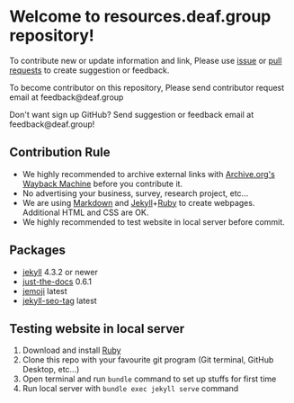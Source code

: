 # Welcome to resources.deaf.group repository!

To contribute new or update information and link, Please use [issue](https://github.com/BatteryDie/resources.deaf.group/issues) or [pull requests](https://github.com/BatteryDie/resources.deaf.group/pulls) to create suggestion or feedback.

To become contributor on this repository, Please send contributor request email at <!-- fsdvwqs -->feed<!-- asdzxcwqe -->back<!-- zndoasdifg -->@<!-- dsafasdf  -->deaf.<!-- bncjdhsatuy -->group

Don't want sign up GitHub? Send suggestion or feedback email at <!-- fsdvwqs -->feed<!-- asdzxcwqe -->back<!-- zndoasdifg -->@<!-- dsafasdf  -->deaf.<!-- bncjdhsatuy -->group!

## Contribution Rule
- We highly recommended to archive external links with [Archive.org's Wayback Machine](https://archive.org/web/) before you contribute it.
- No advertising your business, survey, research project, etc...
- We are using [Markdown](https://en.wikipedia.org/wiki/Markdown) and [Jekyll](https://jekyllrb.com/)+[Ruby](https://www.ruby-lang.org/) to create webpages. Additional HTML and CSS are OK.
- We highly recommended to test website in local server before commit.

## Packages
- [jekyll](https://github.com/jekyll/jekyll) 4.3.2 or newer
- [just-the-docs](https://github.com/just-the-docs/just-the-docs) 0.6.1
- [jemoji](https://github.com/jekyll/jemoji) latest
- [jekyll-seo-tag](https://github.com/jekyll/jekyll-seo-tag) latest

## Testing website in local server
1. Download and install [Ruby](https://www.ruby-lang.org/en/downloads/)
2. Clone this repo with your favourite git program (Git terminal, GitHub Desktop, etc...)
3. Open terminal and run `bundle` command to set up stuffs for first time
4. Run local server with `bundle exec jekyll serve` command